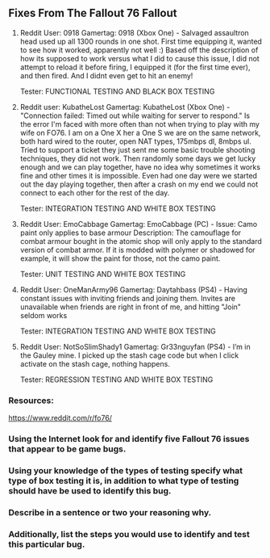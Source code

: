 ## Fixes From The Fallout 76 Fallout

1. Reddit User: 0918 Gamertag: 0918 
(Xbox One) - Salvaged assaultron head used up all 1300 rounds in one shot. First time equipping it, wanted to see how it worked, apparently not well :) Based off the description of how its supposed to work versus what I did to cause this issue, I did not attempt to reload it before firing, I equipped it (for the first time ever), and then fired. And I didnt even get to hit an enemy!

    Tester: FUNCTIONAL TESTING AND BLACK BOX TESTING

2. Reddit user: KubatheLost  Gamertag: KubatheLost
(Xbox One) - "Connection failed: Timed out while waiting for server to respond." Is the error I'm faced with more often than not when trying to play with my wife on FO76. I am on a One X her a One S we are on the same network, both hard wired to the router, open NAT types, 175mbps dl, 8mbps ul. Tried to support a ticket they just sent me some basic trouble shooting techniques, they did not work. Then randomly some days we get lucky enough and we can play together, have no idea why sometimes it works fine and other times it is impossible. Even had one day were we started out the day playing together, then after a crash on my end we could not connect to each other for the rest of the day.

    Tester: INTEGRATION TESTING AND WHITE BOX TESTING

3. Reddit User: EmoCabbage Gamertag: EmoCabbage
(PC) - Issue: Camo paint only applies to base armour 
Description: The camouflage for combat armour bought in the atomic shop will only apply to the standard version of combat armor. If it is modded with polymer or shadowed for example, it will show the paint for those, not the camo paint.

     Tester: UNIT TESTING AND WHITE BOX TESTING

4. Reddit User: OneManArmy96 Gamertag: Daytahbass 
(PS4) - Having constant issues with inviting friends and joining them. Invites are unavailable when friends are right in front of me, and hitting "Join" seldom works

     Tester: INTEGRATION TESTING AND WHITE BOX TESTING

5. Reddit User: NotSoSlimShady1 Gamertag: Gr33nguyfan
(PS4) - I’m in the Gauley mine. I picked up the stash cage code but when I click activate on the stash cage, nothing happens.

    Tester: REGRESSION TESTING AND WHITE BOX TESTING

### Resources:

https://www.reddit.com/r/fo76/


### Using the Internet look for and identify five Fallout 76 issues that appear to be game bugs.

### Using your knowledge of the types of testing specify what type of box testing it is, in addition to what type of testing should have be used to identify this bug. 

### Describe in a sentence or two your reasoning why.

### Additionally, list the steps you would use to identify and test this particular bug.

